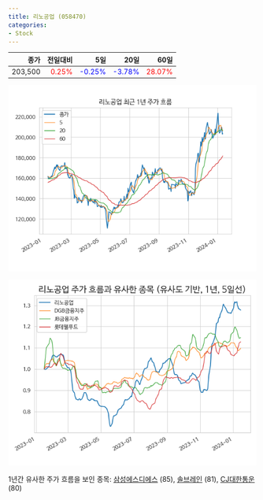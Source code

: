 ```yaml
---
title: 리노공업 (058470)
categories:
- Stock
---
```


|종가|전일대비|5일|20일|60일|
|---:|-------:|--:|---:|---:|
|203,500|<span style="color: red">0.25%</span>|<span style="color: blue">-0.25%</span>|<span style="color: blue">-3.78%</span>|<span style="color: red">28.07%</span>|


<!-- more -->

![058470](/assets/images/stock/058470.png)

![058470](/assets/images/stock/058470_sim.png)

1년간 유사한 주가 흐름을 보인 종목:
[삼성에스디에스](/stock/018260/) (85),
[솔브레인](/stock/357780/) (81),
[CJ대한통운](/stock/000120/) (80)